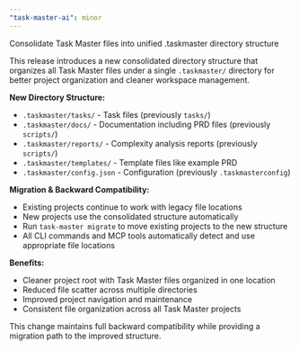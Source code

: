 ```yaml
---
"task-master-ai": minor
---
```


Consolidate Task Master files into unified .taskmaster directory structure

This release introduces a new consolidated directory structure that organizes all Task Master files under a single `.taskmaster/` directory for better project organization and cleaner workspace management.

**New Directory Structure:**

- `.taskmaster/tasks/` - Task files (previously `tasks/`)
- `.taskmaster/docs/` - Documentation including PRD files (previously `scripts/`)
- `.taskmaster/reports/` - Complexity analysis reports (previously `scripts/`)
- `.taskmaster/templates/` - Template files like example PRD
- `.taskmaster/config.json` - Configuration (previously `.taskmasterconfig`)

**Migration & Backward Compatibility:**

- Existing projects continue to work with legacy file locations
- New projects use the consolidated structure automatically
- Run `task-master migrate` to move existing projects to the new structure
- All CLI commands and MCP tools automatically detect and use appropriate file locations

**Benefits:**

- Cleaner project root with Task Master files organized in one location
- Reduced file scatter across multiple directories
- Improved project navigation and maintenance
- Consistent file organization across all Task Master projects

This change maintains full backward compatibility while providing a migration path to the improved structure.
